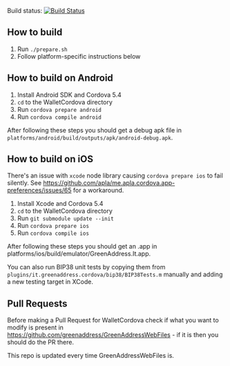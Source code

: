 Build status: [![Build Status](https://travis-ci.org/greenaddress/WalletCordova.png?branch=master)](https://travis-ci.org/greenaddress/WalletCordova) 

## How to build

 1. Run `./prepare.sh`
 2. Follow platform-specific instructions below

## How to build on Android

 1. Install Android SDK and Cordova 5.4
 2. `cd` to the WalletCordova directory
 3. Run `cordova prepare android`
 4. Run `cordova compile android`

After following these steps you should get a debug apk file in `platforms/android/build/outputs/apk/android-debug.apk`.

## How to build on iOS

There's an issue with `xcode` node library causing `cordova prepare ios` to fail silently. See https://github.com/apla/me.apla.cordova.app-preferences/issues/65 for a workaround.

 1. Install Xcode and Cordova 5.4
 2. `cd` to the WalletCordova directory
 3. Run `git submodule update --init`
 4. Run `cordova prepare ios`
 5. Run `cordova compile ios`

After following these steps you should get an .app in platforms/ios/build/emulator/GreenAddress.It.app.

You can also run BIP38 unit tests by copying them from `plugins/it.greenaddress.cordova/bip38/BIP38Tests.m` manually and adding a new testing target in XCode.

## Pull Requests

Before making a Pull Request for WalletCordova check if what you want to modify is present in https://github.com/greenaddress/GreenAddressWebFiles - if it is then you should do the PR there.

This repo is updated every time GreenAddressWebFiles is.
